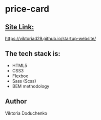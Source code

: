 # price-card
<a href="https://viktoriad29.github.io/price-card/"><h2>Site Link:</h2> </a>
https://viktoriad29.github.io/startup-website/

<h2>The tech stack is:</h3>

<ul>
<li>HTML5</li>
<li>CSS3</li>
<li>Flexbox</li>
<li>Sass (Scss)</li>
<li>BEM methodology</li>
</ul>

<h2>Author</h2>

Viktoria Doduchenko
